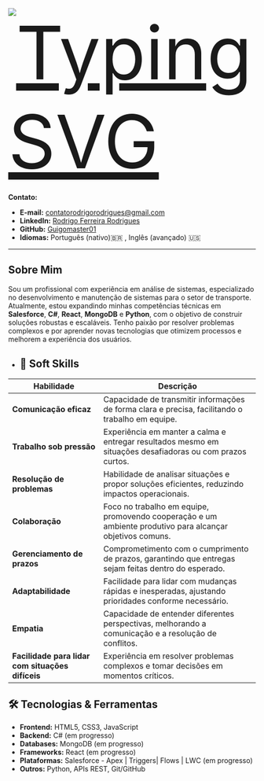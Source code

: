 <div style="display:flex; width: 100%; justify-content: flex-start">
  <a href="https://git.io/typing-svg">
    <img src="https://readme-typing-svg.herokuapp.com/?center=true&vCenter=true&color=ffffff&lines=Olá,%20+me+chamo+Rodrigo+Ferreira+Rodrigues;Seja+muito+bem+vindo!+:)" alt="Typing SVG" style="font-size: 150px" >
  </a>
</div>

**Contato:**
- **E-mail:** [contatorodrigorodrigues@gmail.com](mailto:contatorodrigorodrigues@gmail.com)
- **LinkedIn:** [Rodrigo Ferreira Rodrigues](https://www.linkedin.com/in/rodrigo-ferreira-157817b4/)
- **GitHub:** [Guigomaster01](https://github.com/guigomaster01)
- **Idiomas:** Português (nativo)🇧🇷 , Inglês (avançado) :us:

---

## Sobre Mim

Sou um profissional com experiência em análise de sistemas, especializado no desenvolvimento e manutenção de sistemas para o setor de transporte. Atualmente, estou expandindo minhas competências técnicas em **Salesforce**, **C#**, **React**, **MongoDB** e **Python**, com o objetivo de construir soluções robustas e escaláveis. Tenho paixão por resolver problemas complexos e por aprender novas tecnologias que otimizem processos e melhorem a experiência dos usuários.

- ## 🌟 Soft Skills

| Habilidade                | Descrição                                                                                  |
|---------------------------|--------------------------------------------------------------------------------------------|
| **Comunicação eficaz**     | Capacidade de transmitir informações de forma clara e precisa, facilitando o trabalho em equipe. |
| **Trabalho sob pressão**   | Experiência em manter a calma e entregar resultados mesmo em situações desafiadoras ou com prazos curtos. |
| **Resolução de problemas** | Habilidade de analisar situações e propor soluções eficientes, reduzindo impactos operacionais. |
| **Colaboração**            | Foco no trabalho em equipe, promovendo cooperação e um ambiente produtivo para alcançar objetivos comuns. |
| **Gerenciamento de prazos**| Comprometimento com o cumprimento de prazos, garantindo que entregas sejam feitas dentro do esperado. |
| **Adaptabilidade**         | Facilidade para lidar com mudanças rápidas e inesperadas, ajustando prioridades conforme necessário. |
| **Empatia**                | Capacidade de entender diferentes perspectivas, melhorando a comunicação e a resolução de conflitos. |
| **Facilidade para lidar com situações difíceis** | Experiência em resolver problemas complexos e tomar decisões em momentos críticos. |

## 🛠️ Tecnologias & Ferramentas

- **Frontend:** HTML5, CSS3, JavaScript
- **Backend:** C# (em progresso)
- **Databases:** MongoDB (em progresso)
- **Frameworks:** React (em progresso)
- **Plataformas:** Salesforce - Apex | Triggers| Flows | LWC (em progresso)
- **Outros:** Python, APIs REST, Git/GitHub

